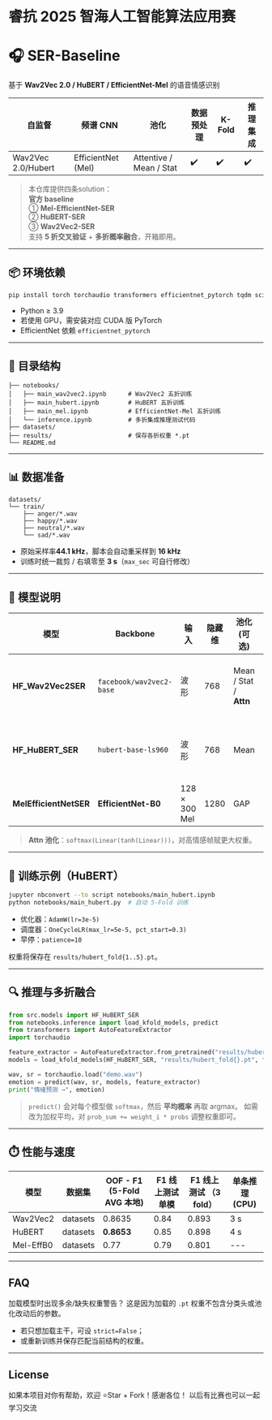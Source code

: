  #  **睿抗 2025 智海人工智能算法应用赛**

# 🎧 SER-Baseline  

基于 **Wav2Vec 2.0 / HuBERT / EfficientNet-Mel** 的语音情感识别

| 自监督             | 频谱 CNN           | 池化                    | 数据预处理 | K-Fold | 推理集成 |
| ------------------ | ------------------ | ----------------------- |------ | ------ | -------- |
| Wav2Vec 2.0/Hubert | EfficientNet (Mel) | Attentive / Mean / Stat | ✔️      |✔️      | ✔️        |

> 本仓库提供四条solution：  
>  **官方 baseline**  
> ①  **Mel-EfficientNet-SER**  
> ② **HuBERT-SER**  
> ③ **Wav2Vec2-SER**　  
> 支持 **5 折交叉验证** + **多折概率融合**，开箱即用。  

---

## 📦 环境依赖

```bash
pip install torch torchaudio transformers efficientnet_pytorch tqdm scikit-learn numpy
```

* Python ≥ 3.9
* 若使用 GPU，需安装对应 CUDA 版 PyTorch
* EfficientNet 依赖 `efficientnet_pytorch`

---

## 📂 目录结构

```
├── notebooks/
│   ├── main_wav2vec2.ipynb      # Wav2Vec2 五折训练
│   ├── main_hubert.ipynb        # HuBERT 五折训练
│   ├── main_mel.ipynb           # EfficientNet-Mel 五折训练
│   └── inference.ipynb          # 多折集成推理测试代码
├── datasets/
├── results/                     # 保存各折权重 *.pt
└── README.md
```

---

## 📊 数据准备

```
datasets/
└── train/
    ├── anger/*.wav
    ├── happy/*.wav
    ├── neutral/*.wav
    └── sad/*.wav
```

* 原始采样率**44.1 kHz**，脚本会自动重采样到 **16 kHz**
* 训练时统一裁剪 / 右填零至 **3 s**（`max_sec` 可自行修改）

---

## 🧩 模型说明

| 模型                   | Backbone                 | 输入          | 隐藏维 | 池化 (可选)            | 分类头                                            |
| ---------------------- | ------------------------ | ------------- | ------ | ---------------------- | ------------------------------------------------- |
| **HF\_Wav2Vec2SER**    | `facebook/wav2vec2-base` | 波形          | 768    | Mean / Stat / **Attn** | LayerNorm → Linear(128) → GELU → Dropout → Linear |
| **HF\_HuBERT\_SER**    | `hubert-base-ls960`      | 波形          | 768    | Mean          | LayerNorm → Linear(256) → ReLU → Dropout → Linear |
| **MelEfficientNetSER** | **EfficientNet-B0**      | 128 × 300 Mel | 1280   | GAP                    | Linear → ReLU → Dropout → Linear                  |

> **Attn 池化**：`softmax(Linear(tanh(Linear)))`，对高情感帧赋更大权重。

---

## 🚀 训练示例（HuBERT）

```bash
jupyter nbconvert --to script notebooks/main_hubert.ipynb
python notebooks/main_hubert.py  # 自动 5-Fold 训练
```

* 优化器：`AdamW(lr=3e-5)`
* 调度器：`OneCycleLR(max_lr=5e-5, pct_start=0.3)`
* 早停：`patience=10`

权重将保存在 `results/hubert_fold{1..5}.pt`。

---

## 🔍 推理与多折融合

```python
from src.models import HF_HuBERT_SER
from notebooks.inference import load_kfold_models, predict
from transformers import AutoFeatureExtractor
import torchaudio

feature_extractor = AutoFeatureExtractor.from_pretrained("results/hubert-base-ls960")
models = load_kfold_models(HF_HuBERT_SER, "results/hubert_fold{}.pt", folds=3)

wav, sr = torchaudio.load("demo.wav")
emotion = predict(wav, sr, models, feature_extractor)
print("情绪预测 →", emotion)
```

> `predict()` 会对每个模型做 `softmax`，然后 **平均概率** 再取 argmax。
> 如需改为加权平均，对 `prob_sum += weight_i * probs` 调整权重即可。

---

## ⏱️ 性能与速度

| 模型      | 数据集   | OOF - F1 (5-Fold AVG 本地) | F1 线上测试 单模 |F1 线上测试 （3 fold） |单条推理 (CPU) |
| --------- | -------- | -------------------------- |-------------- |-------------- | -------------- |
| Wav2Vec2  | datasets | 0.8635                     |0.84 |0.893 | 3 s          |
| HuBERT    | datasets | **0.8653**                 |0.85 |0.898 | 4 s          |
| Mel-EffB0 | datasets | 0.77                       | 0.79 |0.801|---      |

---

## FAQ

加载模型时出现多余/缺失权重警告？
这是因为加载的 `.pt` 权重不包含分类头或池化改动后的参数。
* 若只想加载主干，可设 `strict=False`；
* 或重新训练并保存匹配当前结构的权重。

---

## License

如果本项目对你有帮助，欢迎 ⭐Star + Fork！感谢各位！
以后有比赛也可以一起学习交流
